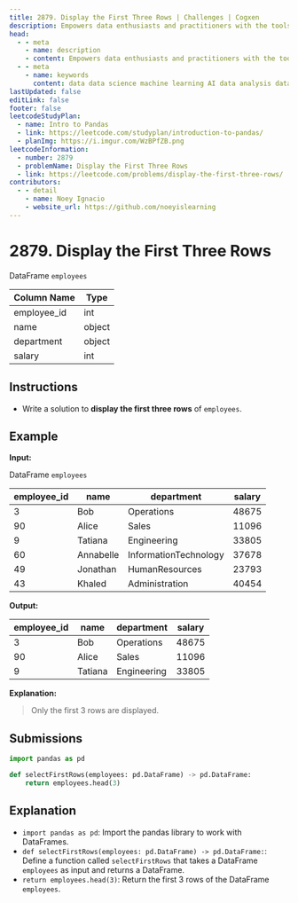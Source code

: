 ```yaml
---
title: 2879. Display the First Three Rows | Challenges | Cogxen
description: Empowers data enthusiasts and practitioners with the tools and knowledge to unlock the potential of data.
head:
  - - meta
    - name: description
    - content: Empowers data enthusiasts and practitioners with the tools and knowledge to unlock the potential of data.
  - - meta
    - name: keywords
      content: data data science machine learning AI data analysis data-driven data enthusiasts data practitioners
lastUpdated: false
editLink: false
footer: false
leetcodeStudyPlan:
  - name: Intro to Pandas
  - link: https://leetcode.com/studyplan/introduction-to-pandas/
  - planImg: https://i.imgur.com/WzBPfZB.png
leetcodeInformation:
  - number: 2879
  - problemName: Display the First Three Rows
  - link: https://leetcode.com/problems/display-the-first-three-rows/
contributors:
  - - detail
    - name: Noey Ignacio
    - website_url: https://github.com/noeyislearning
---
```


# 2879. Display the First Three Rows

DataFrame `employees`

<ScrollableTableContainer>

| Column Name | Type   |
| ----------- | ------ |
| employee_id | int    |
| name        | object |
| department  | object |
| salary      | int    |

</ScrollableTableContainer>

## Instructions

- Write a solution to **display the first three rows** of `employees`.

## Example

**Input:**

DataFrame `employees`

<ScrollableTableContainer>

| employee_id | name      | department            | salary |
| ----------- | --------- | --------------------- | ------ |
| 3           | Bob       | Operations            | 48675  |
| 90          | Alice     | Sales                 | 11096  |
| 9           | Tatiana   | Engineering           | 33805  |
| 60          | Annabelle | InformationTechnology | 37678  |
| 49          | Jonathan  | HumanResources        | 23793  |
| 43          | Khaled    | Administration        | 40454  |

</ScrollableTableContainer>

**Output:**

<ScrollableTableContainer>

| employee_id | name    | department  | salary |
| ----------- | ------- | ----------- | ------ |
| 3           | Bob     | Operations  | 48675  |
| 90          | Alice   | Sales       | 11096  |
| 9           | Tatiana | Engineering | 33805  |

</ScrollableTableContainer>

**Explanation:**

> Only the first 3 rows are displayed.

## Submissions

```python :line-numbers
import pandas as pd

def selectFirstRows(employees: pd.DataFrame) -> pd.DataFrame:
    return employees.head(3)
```

## Explanation

<CustomAccordion title="Python (Pandas)" submitted_by="@noeyislearning" submit_website_url="https://github.com/noeyislearning" :collapsed=false>

- `import pandas as pd`: Import the pandas library to work with DataFrames.
- `def selectFirstRows(employees: pd.DataFrame) -> pd.DataFrame:`: Define a function called `selectFirstRows` that takes a DataFrame `employees` as input and returns a DataFrame.
- `return employees.head(3)`: Return the first 3 rows of the DataFrame `employees`.

</CustomAccordion>

